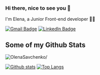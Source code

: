### Hi there, nice to see you 👋

I'm Elena, a Junior Front-end developer 💛💙 


[![Gmail Badge](https://img.shields.io/badge/-olsavchenko1@gmail.com-c14438?style=flat&logo=Gmail&logoColor=white&link=mailto:olenasjs@gmail.com)](mailto:olsavchenko1@gmail.com)
[![LinkedIn Badge](https://img.shields.io/badge/LinkedIn-informational?style=flat&logo=LinkedIn&logoColor=white&color=0D76A8)](https://www.linkedin.com/in/olena-savchenko/) 


## Some of my Github Stats

<p align=left> <img src=https://komarev.com/ghpvc/?username=OlenaSavchenko alt=OlenaSavchenko/> </p>

[![Github stats](https://github-readme-stats.vercel.app/api?username=OlenaSavchenko&show_icons=true&include_all_commits=true)](https://github.com/OlenaSavchenko/github-readme-stats)
[![Top Langs](https://github-readme-stats.vercel.app/api/top-langs/?username=OlenaSavchenko&layout=compact)](https://github.com/OlenaSavchenko/github-readme-stats)

